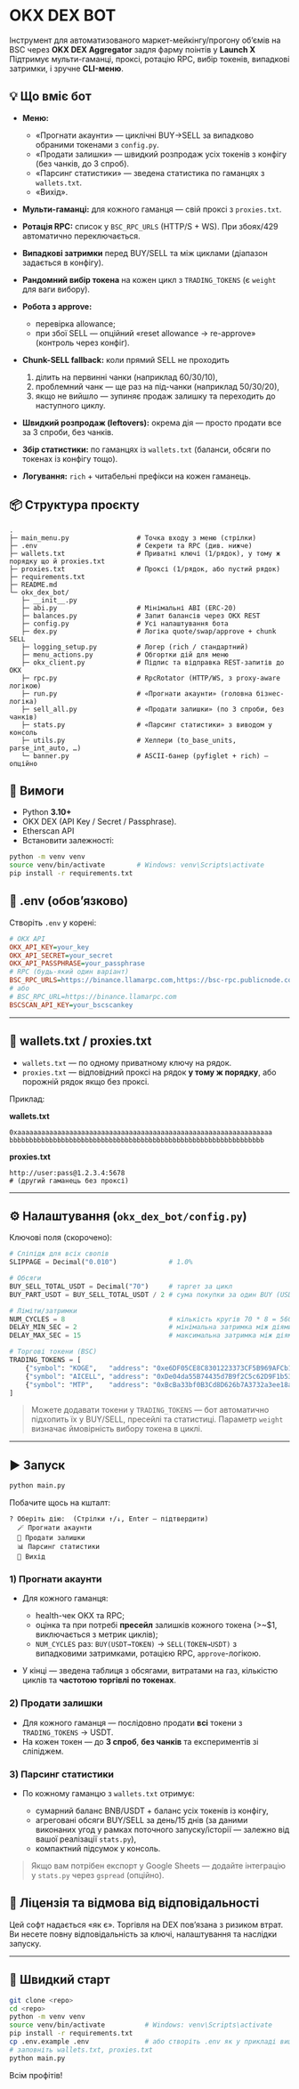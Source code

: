 # OKX DEX BOT

Інструмент для автоматизованого маркет-мейкінгу/прогону об’ємів на BSC через **OKX DEX Aggregator** задля фарму поінтів у **Launch X**
Підтримує мульти-гаманці, проксі, ротацію RPC, вибір токенів, випадкові затримки, і зручне **CLI-меню**.

## 💡 Що вміє бот

* **Меню:**

  * «Прогнати акаунти» — циклічні BUY→SELL за випадково обраними токенами з `config.py`.
  * «Продати залишки» — швидкий розпродаж усіх токенів з конфігу (без чанків, до 3 спроб).
  * «Парсинг статистики» — зведена статистика по гаманцях з `wallets.txt`.
  * «Вихід».
* **Мульти-гаманці:** для кожного гаманця — свій проксі з `proxies.txt`.
* **Ротація RPC:** список у `BSC_RPC_URLS` (HTTP/S + WS). При збоях/429 автоматично переключається.
* **Випадкові затримки** перед BUY/SELL та між циклами (діапазон задається в конфігу).
* **Рандомний вибір токена** на кожен цикл з `TRADING_TOKENS` (є `weight` для ваги вибору).
* **Робота з approve:**

  * перевірка allowance;
  * при збої SELL — опційний «reset allowance → re-approve» (контроль через конфіг).
* **Chunk-SELL fallback:** коли прямий SELL не проходить

  1. ділить на первинні чанки (наприклад 60/30/10),
  2. проблемний чанк — ще раз на під-чанки (наприклад 50/30/20),
  3. якщо не вийшло — зупиняє продаж залишку та переходить до наступного циклу.
* **Швидкий розпродаж (leftovers):** окрема дія — просто продати все за 3 спроби, без чанків.
* **Збір статистики:** по гаманцях із `wallets.txt` (баланси, обсяги по токенах із конфігу тощо).
* **Логування:** `rich` + читабельні префікси на кожен гаманець.


## 📦 Структура проєкту

```
.
├─ main_menu.py                 # Точка входу з меню (стрілки)
├─ .env                         # Секрети та RPC (див. нижче)
├─ wallets.txt                  # Приватні ключі (1/рядок), у тому ж порядку що й proxies.txt
├─ proxies.txt                  # Проксі (1/рядок, або пустий рядок)
├─ requirements.txt
├─ README.md
└─ okx_dex_bot/
   ├─ __init__.py
   ├─ abi.py                    # Мінімальні ABI (ERC-20)
   ├─ balances.py               # Запит балансів через OKX REST
   ├─ config.py                 # Усі налаштування бота
   ├─ dex.py                    # Логіка quote/swap/approve + chunk SELL
   ├─ logging_setup.py          # Логер (rich / стандартний)
   ├─ menu_actions.py           # Обгортки дій для меню
   ├─ okx_client.py             # Підпис та відправка REST-запитів до OKX
   ├─ rpc.py                    # RpcRotator (HTTP/WS, з proxy-aware логікою)
   ├─ run.py                    # «Прогнати акаунти» (головна бізнес-логіка)
   ├─ sell_all.py               # «Продати залишки» (по 3 спроби, без чанків)
   ├─ stats.py                  # «Парсинг статистики» з виводом у консоль
   ├─ utils.py                  # Хелпери (to_base_units, parse_int_auto, …)
   └─ banner.py                 # ASCII-банер (pyfiglet + rich) — опційно
```

## 🧰 Вимоги

* Python **3.10+**
* OKX DEX (API Key / Secret / Passphrase).
* Etherscan API
* Встановити залежності:

```bash
python -m venv venv
source venv/bin/activate        # Windows: venv\Scripts\activate
pip install -r requirements.txt
```

## 🔐 .env (обов’язково)

Створіть `.env` у корені:

```ini
# OKX API
OKX_API_KEY=your_key
OKX_API_SECRET=your_secret
OKX_API_PASSPHRASE=your_passphrase
# RPC (будь-який один варіант)
BSC_RPC_URLS=https://binance.llamarpc.com,https://bsc-rpc.publicnode.com
# або
# BSC_RPC_URL=https://binance.llamarpc.com
BSCSCAN_API_KEY=your_bscscankey
```


---

## 👛 wallets.txt / proxies.txt

* `wallets.txt` — по одному приватному ключу на рядок.
* `proxies.txt` — відповідний проксі на рядок **у тому ж порядку**, або порожній рядок якщо без проксі.

Приклад:

**wallets.txt**

```
0xaaaaaaaaaaaaaaaaaaaaaaaaaaaaaaaaaaaaaaaaaaaaaaaaaaaaaaaaaaaaaaaa
bbbbbbbbbbbbbbbbbbbbbbbbbbbbbbbbbbbbbbbbbbbbbbbbbbbbbbbbbbbbbbbb
```

**proxies.txt**

```
http://user:pass@1.2.3.4:5678
# (другий гаманець без проксі)
```

---

## ⚙️ Налаштування (`okx_dex_bot/config.py`)
Ключові поля (скорочено):

```python
# Сліпідж для всіх свопів
SLIPPAGE = Decimal("0.010")             # 1.0%

# Обсяги
BUY_SELL_TOTAL_USDT = Decimal("70")     # таргет за цикл
BUY_PART_USDT = BUY_SELL_TOTAL_USDT / 2 # сума покупки за один BUY (USDT) 70 / 2 = 35$

# Ліміти/затримки
NUM_CYCLES = 8                          # кількість кругів 70 * 8 = 560
DELAY_MIN_SEC = 2                       # мінімальна затримка між діями
DELAY_MAX_SEC = 15                      # максимальна затримка між діями

# Торгові токени (BSC)
TRADING_TOKENS = [
    {"symbol": "KOGE",   "address": "0xe6DF05CE8C8301223373CF5B969AFCb1498c5528", "decimals": 18, "weight": 1.0},
    {"symbol": "AICELL", "address": "0xDe04da55B74435d7B9f2C5c62D9F1b53929b09AA", "decimals": 18, "weight": 1.0},
    {"symbol": "MTP",    "address": "0xBcBa33bf0B3Cd8D626b7A3732a3ee18a0Af51Bd0", "decimals": 18, "weight": 1.0},
]
```

> Можете додавати токени у `TRADING_TOKENS` — бот автоматично підхопить їх у BUY/SELL, пресейлі та статистиці.
> Параметр `weight` визначає ймовірність вибору токена в циклі.

---

## ▶️ Запуск

```bash
python main.py
```

Побачите щось на кшталт:

```
? Оберіть дію:  (Стрілки ↑/↓, Enter — підтвердити)
  🪄 Прогнати акаунти
  🧹 Продати залишки
  📊 Парсинг статистики
  🚪 Вихід
```

### 1) Прогнати акаунти

* Для кожного гаманця:

  * health-чек OKX та RPC;
  * оцінка та при потребі **пресейл** залишків кожного токена (>\~\$1, виключається з метрик циклів);
  * `NUM_CYCLES` раз: `BUY(USDT→TOKEN)` → `SELL(TOKEN→USDT)` з випадковими затримками, ротацією RPC, `approve`-логікою.
* У кінці — зведена таблиця з обсягами, витратами на газ, кількістю циклів та **частотою торгівлі по токенах**.

### 2) Продати залишки

* Для кожного гаманця — послідовно продати **всі** токени з `TRADING_TOKENS` → USDT.
* На кожен токен — до **3 спроб**, **без чанків** та експериментів зі сліпіджем.

### 3) Парсинг статистики

* По кожному гаманцю з `wallets.txt` отримує:

  * сумарний баланс BNB/USDT + баланс усіх токенів із конфігу,
  * агреговані обсяги BUY/SELL за день/15 днів (за даними виконаних угод у рамках поточного запуску/історії — залежно від вашої реалізації `stats.py`),
  * компактний підсумок у консоль.

> Якщо вам потрібен експорт у Google Sheets — додайте інтеграцію у `stats.py` через `gspread` (опційно).


## 📜 Ліцензія та відмова від відповідальності

Цей софт надається «як є». Торгівля на DEX пов’язана з ризиком втрат. Ви несете повну відповідальність за ключі, налаштування та наслідки запуску.

---

## 🚀 Швидкий старт

```bash
git clone <repo>
cd <repo>
python -m venv venv
source venv/bin/activate          # Windows: venv\Scripts\activate
pip install -r requirements.txt
cp .env.example .env              # або створіть .env як у прикладі вище
# заповніть wallets.txt, proxies.txt
python main.py
```

Всім профітів!

